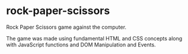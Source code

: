 # rock-paper-scissors
Rock Paper Scissors game against the computer.

The game was made using fundamental HTML and CSS concepts along with JavaScript functions and DOM Manipulation and Events.